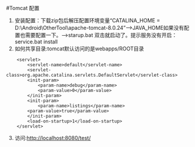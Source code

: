 #Tomcat 配置
1. 安装配置：下载zip包后解压配置环境变量“CATALINA_HOME = D:\Android\OtherTool\apache-tomcat-8.0.24”-->JAVA_HOME如果没有配置也需要配置一下。-->starup.bat 双击就启动了。提示服务没有开启：service.bat install
2. 如何共享目录:tomcat默认访问的是webapps/ROOT目录
```
	<servlet>
	    <servlet-name>default</servlet-name>
	    <servlet-class>org.apache.catalina.servlets.DefaultServlet</servlet-class>
	    <init-param>
	        <param-name>debug</param-name>
	        <param-value>0</param-value>
	    </init-param>
	    <init-param>
	        <param-name>listings</param-name>
	    <param-value>true</param-value>
	    </init-param>
	    <load-on-startup>1</load-on-startup>
	</servlet>
```
3. 访问:[http://localhost:8080/test/](http://localhost:8080/test/)


